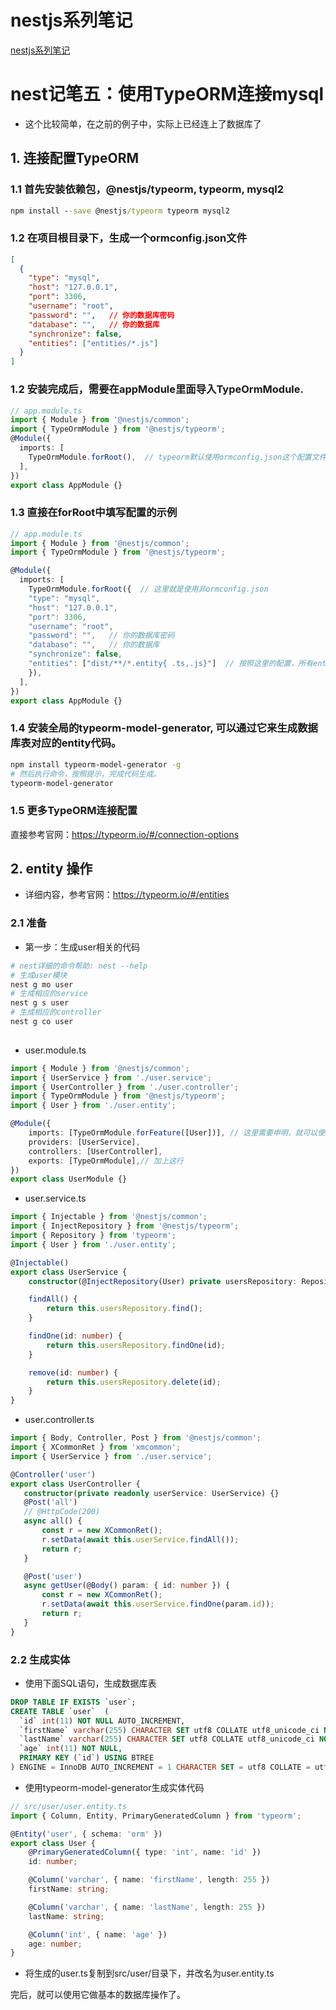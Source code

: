 # nestjs系列笔记 
[nestjs系列笔记](https://zdhsoft.blog.csdn.net/article/details/121746302)

# nest记笔五：使用TypeORM连接mysql
- 这个比较简单，在之前的例子中，实际上已经连上了数据库了
## 1. 连接配置TypeORM
### 1.1 首先安装依赖包，**@nestjs/typeorm**, **typeorm**, **mysql2**
```bat
npm install --save @nestjs/typeorm typeorm mysql2
```
### 1.2 在项目根目录下，生成一个**ormconfig.json**文件
```json
[
  {
    "type": "mysql",
    "host": "127.0.0.1",
    "port": 3306,
    "username": "root",
    "password": "",   // 你的数据库密码
    "database": "",   // 你的数据库
    "synchronize": false,
    "entities": ["entities/*.js"]
  }
]
```
### 1.2 安装完成后，需要在appModule里面导入TypeOrmModule.
```typescript
// app.module.ts
import { Module } from '@nestjs/common';
import { TypeOrmModule } from '@nestjs/typeorm';
@Module({
  imports: [
    TypeOrmModule.forRoot(),  // typeorm默认使用ormconfig.json这个配置文件。 也可以能过forRoot的参数中确认
  ],
})
export class AppModule {}
```
### 1.3 直接在forRoot中填写配置的示例
```typescript
// app.module.ts
import { Module } from '@nestjs/common';
import { TypeOrmModule } from '@nestjs/typeorm';

@Module({
  imports: [
    TypeOrmModule.forRoot({  // 这里就是使用非ormconfig.json
    "type": "mysql",
    "host": "127.0.0.1",
    "port": 3306,
    "username": "root",
    "password": "",   // 你的数据库密码
    "database": "",   // 你的数据库
    "synchronize": false,
    "entities": ["dist/**/*.entity{ .ts,.js}"]  // 按照这里的配置，所有entity的对象可以自动注入，不需导入到任何模块了
    }),
  ],
})
export class AppModule {}
```
### 1.4 安装**全局**的typeorm-model-generator, 可以通过它来生成数据库表对应的entity代码。
```bash
npm install typeorm-model-generator -g
# 然后执行命令，按照提示，完成代码生成。
typeorm-model-generator
```
### 1.5 更多TypeORM连接配置
直接参考官网：https://typeorm.io/#/connection-options

## 2. entity 操作
- 详细内容，参考官网：https://typeorm.io/#/entities
### 2.1 准备
- 第一步：生成user相关的代码
```bash
# nest详细的命令帮助: nest --help
# 生成user模块
nest g mo user  
# 生成相应的service
nest g s user
# 生成相应的controller
nest g co user
 
```
- user.module.ts
```typescript
import { Module } from '@nestjs/common';
import { UserService } from './user.service';
import { UserController } from './user.controller';
import { TypeOrmModule } from '@nestjs/typeorm';
import { User } from './user.entity';

@Module({
    imports: [TypeOrmModule.forFeature([User])], // 这里需要申明，就可以使用User这个实体了
    providers: [UserService],
    controllers: [UserController],
    exports: [TypeOrmModule],// 加上这行
})
export class UserModule {}

```
- user.service.ts
```typescript
import { Injectable } from '@nestjs/common';
import { InjectRepository } from '@nestjs/typeorm';
import { Repository } from 'typeorm';
import { User } from './user.entity';

@Injectable()
export class UserService {
    constructor(@InjectRepository(User) private usersRepository: Repository<User>) {}

    findAll() {
        return this.usersRepository.find();
    }

    findOne(id: number) {
        return this.usersRepository.findOne(id);
    }

    remove(id: number) {
        return this.usersRepository.delete(id);
    }
}
```
- user.controller.ts
 ```typescript
import { Body, Controller, Post } from '@nestjs/common';
import { XCommonRet } from 'xmcommon';
import { UserService } from './user.service';

@Controller('user')
export class UserController {
    constructor(private readonly userService: UserService) {}
    @Post('all')
    // @HttpCode(200)
    async all() {
        const r = new XCommonRet();
        r.setData(await this.userService.findAll());
        return r;
    }

    @Post('user')
    async getUser(@Body() param: { id: number }) {
        const r = new XCommonRet();
        r.setData(await this.userService.findOne(param.id));
        return r;
    }
}

```
### 2.2 生成实体
- 使用下面SQL语句，生成数据库表
```SQL
DROP TABLE IF EXISTS `user`;
CREATE TABLE `user`  (
  `id` int(11) NOT NULL AUTO_INCREMENT,
  `firstName` varchar(255) CHARACTER SET utf8 COLLATE utf8_unicode_ci NOT NULL,
  `lastName` varchar(255) CHARACTER SET utf8 COLLATE utf8_unicode_ci NOT NULL,
  `age` int(11) NOT NULL,
  PRIMARY KEY (`id`) USING BTREE
) ENGINE = InnoDB AUTO_INCREMENT = 1 CHARACTER SET = utf8 COLLATE = utf8_unicode_ci ROW_FORMAT = Dynamic;
```
- 使用typeorm-model-generator生成实体代码
```typescript
// src/user/user.entity.ts
import { Column, Entity, PrimaryGeneratedColumn } from 'typeorm';

@Entity('user', { schema: 'orm' })
export class User {
    @PrimaryGeneratedColumn({ type: 'int', name: 'id' })
    id: number;

    @Column('varchar', { name: 'firstName', length: 255 })
    firstName: string;

    @Column('varchar', { name: 'lastName', length: 255 })
    lastName: string;

    @Column('int', { name: 'age' })
    age: number;
}
```
- 将生成的user.ts复制到src/user/目录下，并改名为user.entity.ts

完后，就可以使用它做基本的数据库操作了。

